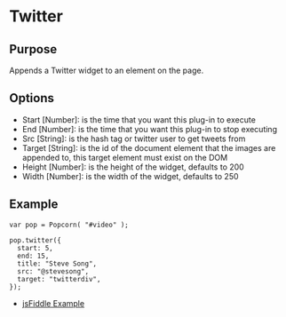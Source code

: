 # Twitter #

## Purpose ##

Appends a Twitter widget to an element on the page.

## Options ##

* Start \[Number\]: is the time that you want this plug-in to execute
* End \[Number\]: is the time that you want this plug-in to stop executing
* Src \[String\]: is the hash tag or twitter user to get tweets from
* Target \[String\]: is the id of the document element that the images are appended to, this target element must exist on the DOM
* Height \[Number\]: is the height of the widget, defaults to 200
* Width \[Number\]: is the width of the widget, defaults to 250

## Example ##

    var pop = Popcorn( "#video" );

    pop.twitter({
      start: 5,
      end: 15,
      title: "Steve Song",
      src: "@stevesong",
      target: "twitterdiv",
    });

* [jsFiddle Example](http://jsfiddle.net/popcornjs/GhD62/)
